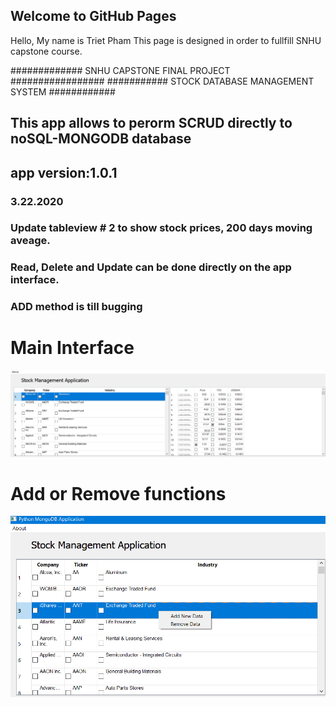 ## Welcome to GitHub Pages

Hello, My name is Triet Pham
This page is designed in order to fullfill SNHU capstone course.

############# SNHU CAPSTONE FINAL PROJECT #################
########### STOCK DATABASE MANAGEMENT SYSTEM ############
## This app allows to perorm SCRUD directly to noSQL-MONGODB database
## app version:1.0.1
  ### 3.22.2020
   ### Update tableview # 2 to show stock prices, 200 days moving aveage.
   ### Read, Delete and Update can be done directly on the app interface.
   ### ADD method is till bugging

# Main Interface
![main interface](image/1.PNG)

# Add or Remove functions
![main CRUD](image/2.png)
